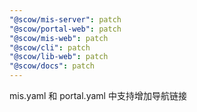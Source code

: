 ```yaml
---
"@scow/mis-server": patch
"@scow/portal-web": patch
"@scow/mis-web": patch
"@scow/cli": patch
"@scow/lib-web": patch
"@scow/docs": patch
---
```


mis.yaml 和 portal.yaml 中支持增加导航链接
